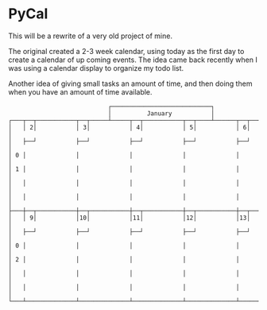 # PyCal

This will be a rewrite of a very old project of mine.

The original created a 2-3 week calendar, using today as the first day to create a calendar of up coming events.
The idea came back recently when I was using a calendar display to organize my todo list.

Another idea of giving small tasks an amount of time, and then doing them when you have an amount of time available.

```
                            ┌────────────────────────────┐
                            │          January           │
┌───┬──┬───────────┬──┬─────┴─────┬──┬───────────┬──┬────┴──────┬──┬───────────┐
│   │ 2│           │ 3│           │ 4│           │ 5│           │ 6│           │
│   ├──┘           ├──┘           ├──┘           ├──┘           ├──┘           │
│ 0 │              │              │              │              │              │
│ 1 │              │              │              │              │              │
│   │              │              │              │              │              │
│   │              │              │              │              │              │
├───┼──┬───────────┼──┬───────────┼──┬───────────┼──┬───────────┼──┬───────────┤
│   │ 9│           │10│           │11│           │12│           │13│           │
│   ├──┘           ├──┘           ├──┘           ├──┘           ├──┘           │
│ 0 │              │              │              │              │              │
│ 2 │              │              │              │              │              │
│   │              │              │              │              │              │
│   │              │              │              │              │              │
└───┴──────────────┴──────────────┴──────────────┴──────────────┴──────────────┘
```